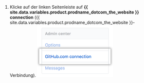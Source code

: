 1. Klicke auf der linken Seitenleiste auf **{{ site.data.variables.product.prodname_dotcom_the_website }} connection** ({{ site.data.variables.product.prodname_dotcom_the_website }}-Verbindung). ![Registerkarte „GitHub.com connection“ (GitHub.com-Verbindung) auf der Seitenleiste mit den Einstellungen des Geschäftskontos](/assets/images/enterprise/business-accounts/settings-github-dotcom-connection-tab.png)
